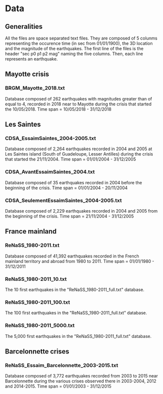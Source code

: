 # Data 

## Generalities
All the files are space separated text files.
They are composed of 5 colunms representing the occurence time (in sec from 01/01/1900), the 3D location and the magnitude of the earthquakes.
The first line of the files is the header "sec p0 p1 p2 mag" naming the five columns.
Then, each line represents an earthquake.

## Mayotte crisis
### BRGM_Mayotte_2018.txt
Database composed of 262 earthquakes with magnitudes greater than of equal to 4, recorded in 2018 near to Mayotte during the crisis that started the 10/05/2018.
Time span = 10/05/2018 - 31/12/2018


## Les Saintes
### CDSA_EssaimSaintes_2004-2005.txt
Database composed of 2,264 earthquakes recorded in 2004 and 2005 at Les Saintes island (South of Guadeloupe, Lesser Antilles) during the crisis that started the 21/11/2004.
Time span = 01/01/2004 - 31/12/2005

### CDSA_AvantEssaimSaintes_2004.txt
Database composed of 35 earthquakes recorded in 2004 before the beginning of the crisis.
Time span = 01/01/2004 - 20/11/2004

### CDSA_SeulementEssaimSaintes_2004-2005.txt
Database composed of 2,229 earthquakes recorded in 2004 and 2005 from the beginning of the crisis.
Time span = 21/11/2004 - 31/12/2005


## France mainland
### ReNaSS_1980-2011.txt
Database composed of 41,392 earthquakes recorded in the French mainland territory and abroad from 1980 to 2011.
Time span = 01/01/1980 - 31/12/2011

### ReNaSS_1980-2011_10.txt
The 10 first earthquakes in the "ReNaSS_1980-2011_full.txt" database.

### ReNaSS_1980-2011_100.txt
The 100 first earthquakes in the "ReNaSS_1980-2011_full.txt" database.

### ReNaSS_1980-2011_5000.txt
The 5,000 first earthquakes in the "ReNaSS_1980-2011_full.txt" database.

## Barcelonnette crises
### ReNaSS_Essaim_Barcelonnette_2003-2015.txt
Database composed of 3,772 earthquakes recorded from 2003 to 2015 near Barcelonnette during the various crises observed there in 2003-2004, 2012 and 2014-2015.
Time span = 01/01/2003 - 31/12/2015